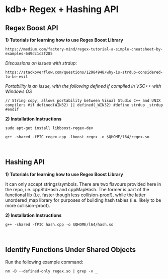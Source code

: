 # kdb+ Regex + Hashing API
## Regex Boost API

__1) Tutorials for learning how to use Regex Boost Library__

`https://medium.com/factory-mind/regex-tutorial-a-simple-cheatsheet-by-examples-649dc1c3f285`
  
  
_Discussions on issues with strdup:_

`https://stackoverflow.com/questions/12984948/why-is-strdup-considered-to-be-evil`
  
  
_Portability is an issue, with the following defined if compiled in VSC++ with Windows OS_

`// String copy, allows portability between Visual Studio C++ and UNIX compilers
#if defined(WIN32) || defined(_WIN32)
#define strdup _strdup
#endif`
  
  
  
__2) Installation Instructions__

`sudo apt-get install libboost-regex-dev`

`g++ -shared -fPIC regex.cpp -lboost_regex -o $QHOME/l64/regex.so`

&nbsp;
&nbsp;
&nbsp;
## Hashing API

__1) Tutorials for learning how to use Regex Boost Library__

It can only accept strings/symbols. There are two flavours provided here in the repo, i.e. cppStdHash and cppMapHash. The former is part of the functional lib (i.e. faster though less collision-proof), while the latter unordered_map library for purposes of building hash tables (i.e. likely to be more collision-proof). 
  
  
  
__2) Installation Instructions__

`g++ -shared -fPIC hash.cpp -o $QHOME/l64/hash.so`

&nbsp;
&nbsp;
&nbsp;
## Identify Functions Under Shared Objects

Run the following example command:

`nm -D --defined-only regex.so | grep -v _`
